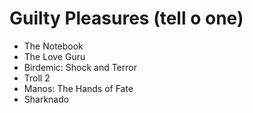 # Guilty Pleasures (tell o one)

* The Notebook
* The Love Guru
* Birdemic: Shock and Terror
* Troll 2
* Manos: The Hands of Fate
* Sharknado
